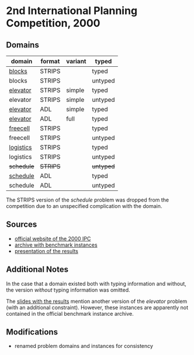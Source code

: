 # 2nd International Planning Competition, 2000

## Domains

| domain | format | variant | typed |
|--------|--------|---------|-------|
| [blocks](blocks-strips-typed) | STRIPS |  | typed |
| blocks | STRIPS |  | untyped |
| [elevator](elevator-strips-simple-typed) | STRIPS | simple | typed |
| elevator | STRIPS | simple | untyped |
| [elevator](elevator-adl-simple-typed) | ADL | simple | typed |
| [elevator](elevator-adl-full-typed) | ADL | full | typed |
| [freecell](freecell-strips-typed) | STRIPS |  | typed |
| freecell | STRIPS |  | untyped |
| [logistics](logistics-strips-typed) | STRIPS |  | typed |
| logistics | STRIPS |  | untyped |
| ~~schedule~~ | ~~STRIPS~~ |  | ~~untyped~~ |
| [schedule](schedule-adl-typed) | ADL |  | typed |
| schedule | ADL |  | untyped |

The STRIPS version of the *schedule* problem was dropped from the competition due to an unspecified complication with the domain.

## Sources

* [official website of the 2000 IPC][1]
* [archive with benchmark instances][2]
* [presentation of the results][3]

## Additional Notes

In the case that a domain existed both with typing information and without, the version *without* typing information was omitted.

The [slides with the results][3] mention another version of the *elevator* problem (with an additional constraint).
However, these instances are apparently not contained in the official benchmark instance archive.

## Modifications

* renamed problem domains and instances for consistency




[1]:http://ipc00.icaps-conference.org/
[2]:http://ipc00.icaps-conference.org/aips-2000datafiles.tgz
[3]:http://ipc00.icaps-conference.org/SelfContainedAIPS-2000.ppt

